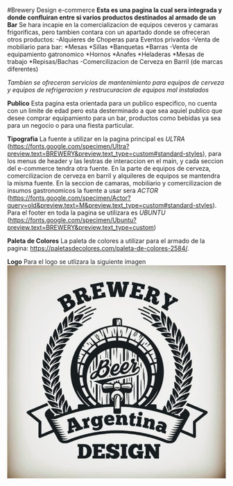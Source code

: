 #Brewery Design e-commerce
**Esta es una pagina la cual sera integrada y donde confluiran entre si varios productos destinados al armado de un Bar**
Se hara incapie en la comercializacion de equipos ceveros y camaras frigorificas, pero tambien contara con un apartado donde se ofreceran otros productos:
-Alquieres de Choperas para Eventos privados
-Venta de mobiliario para bar:
 *Mesas
 *Sillas
 *Banquetas
 *Barras
-Venta de equipamiento gatronomico
 *Hornos
 *Anafes
 *Heladeras
 *Mesas de trabajo
 *Repisas/Bachas
-Comercilizacion de Cerveza en Barril (de marcas diferentes)

*Tambien se ofreceran servicios de mantenimiento para equipos de cerveza y equipos de refrigeracion y restrucuracion de equipos mal instalados*

**__Publico__**
Esta pagina esta orientada para un publico especifico, no cuenta con un limite de edad pero esta desterminado a que sea aquiel publico que desee comprar equipamiento para un bar, productos como bebidas ya sea para un negocio o para una fiesta particular.

**Tipografia**
La fuente a utilizar en la pagina principal es *ULTRA* (https://fonts.google.com/specimen/Ultra?preview.text=BREWERY&preview.text_type=custom#standard-styles), para los menus de header y las lestras de interaccion en el main, y cada seccion del e-commerce tendra otra fuente. En la parte de equipos de cerveza, comercilizacion de cerveza en barril y alquileres de equipos se mantendra la misma fuente. En la seccion de camaras, mobiliario y comercilizacion de insumos gastronomicos la fuente a usar sera *ACTOR* (https://fonts.google.com/specimen/Actor?query=old&preview.text=M&preview.text_type=custom#standard-styles).
Para el footer en toda la pagina se utilizara es *UBUNTU* (https://fonts.google.com/specimen/Ubuntu?preview.text=BREWERY&preview.text_type=custom)

**Paleta de Colores**
La paleta de colores a utilizar para el armado de la pagina:
https://paletasdecolores.com/paleta-de-colores-2584/.

**__Logo__**
Para el logo se utlizara la siguiente imagen
![este es el logo](./logo.jpeg)